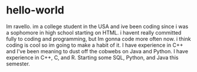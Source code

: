 # hello-world
Im ravello. im a college student in the USA and ive been coding since i was a sophomore in high school starting on HTML. i havent really committed fully to coding and programming,
but Im gonna code more often now. i think coding is cool so im going to make a habit of it. I have experience in C++ and I've been meaning to dust off the cobwebs on Java and Python.
I have experience in C++, C, and R. Starting some SQL, Python, and Java this semester.

